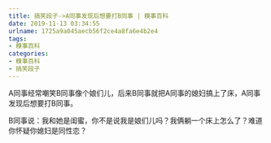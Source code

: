 ```yaml
---
title: 搞笑段子->A同事发现后想要打B同事 | 糗事百科
date: 2019-11-13 03:34:55
urlname: 1725a9a045aecb56f2ce4a8fa6e4b2e4
tags: 
- 糗事百科
categories:
- 糗事百科
- 搞笑段子
---
```

A同事经常嘲笑B同事像个娘们儿，后来B同事就把A同事的媳妇搞上了床，A同事发现后想要打B同事。

B同事说：我和她是闺蜜，你不是说我是娘们儿吗？我俩躺一个床上怎么了？难道你怀疑你媳妇是同性恋？


